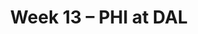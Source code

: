 ---
layout: game
title: Week 13 – PHI at DAL
season: 2014
game_id: 2014_13_PHI_DAL
away_team: PHI
home_team: DAL
---